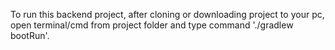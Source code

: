 To run this backend project, after cloning or downloading project to your pc, open terminal/cmd from project folder and type command './gradlew bootRun'.
